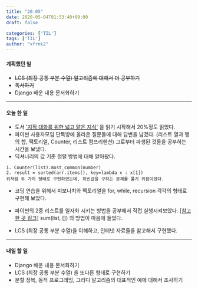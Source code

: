 ```yaml
---
title: "20.05"
date: 2020-05-04T01:53:40+09:00
draft: false

categories: ['TIL']
tags: ['TIL']
author: "xfrnk2"
---
```

#### 계획했던 일
+ ~~LCS (최장 공통 부분 수열) 알고리즘에 대해서 더 공부하기~~
+ ~~독서하기~~
+ Django 배운 내용 문서화하기
---
#### 오늘 한 일 

+ 도서 ['지적 대화를 위한 넓고 얕은 지식'](http://www.yes24.com/Product/Goods/15281236) 을 읽기 시작해서 20%정도 읽었다.
+ 파이썬 사용자모임 단톡방에 올라온 질문들에 대해 답변을 남겼다. (리스트 열과 행의 합, 팩토리얼, Counter, 리스트 컴프리헨션) 그로부터 파생된 것들을 공부하는 시간을 보냈다.
+ 딕셔너리의 값 기준 정렬 방법에 대해 알아봤다.
~~~
1. Counter(list).most_common(number) 
2. result = sorted(arr.items(), key=lambda x : x[1])
위처럼 두 가지 형태로 구현하였는데, 최빈값을 구하는 문제를 풀기 위함이었다.
~~~
+ 코딩 연습을 위해서 피보나치와 팩토리얼을 for, while, recursion 각각의 형태로 구현해 보았다.
+ 파이썬의 2중 리스트를 일자화 시키는 방법을 공부해서 직접 실행시켜보았다. [[참고한 곳 링크]](https://winterj.me/list_of_lists_to_flatten/) sum(list, []) 의 방법이 마음에 들었다.
 
+ LCS (최장 공통 부분 수열)을 이해하고, 인터넷 자료들을 참고해서 구현했다.
--- 
#### 내일 할 일  
+ Django 배운 내용 문서화하기
+ LCS (최장 공통 부분 수열) 을 또다른 형태로 구현하기
+ 분할 정복, 동적 프로그래밍, 그리디 알고리즘의 대표적인 예에 대해서 조사하기